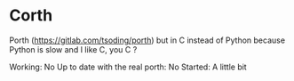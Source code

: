 # Corth
Porth (https://gitlab.com/tsoding/porth) but in C instead of Python because Python is slow and I like C, you C ?

Working: No
Up to date with the real porth: No
Started: A little bit
